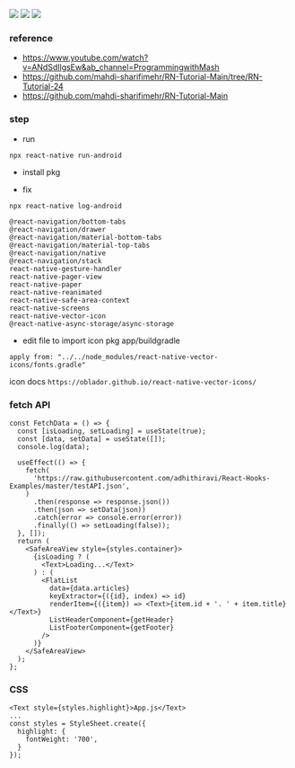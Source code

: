 ![](https://i.imgur.com/I1dLXbW.png)
![](https://i.imgur.com/89Im2YH.png)
![](https://i.imgur.com/qAkuyVK.png)

### reference

- https://www.youtube.com/watch?v=ANdSdIlgsEw&ab_channel=ProgrammingwithMash
- https://github.com/mahdi-sharifimehr/RN-Tutorial-Main/tree/RN-Tutorial-24
- https://github.com/mahdi-sharifimehr/RN-Tutorial-Main

### step

- run

```
npx react-native run-android
```

- install pkg

- fix

```
npx react-native log-android
```

```
@react-navigation/bottom-tabs
@react-navigation/drawer
@react-navigation/material-bottom-tabs
@react-navigation/material-top-tabs
@react-navigation/native
@react-navigation/stack
react-native-gesture-handler
react-native-pager-view
react-native-paper
react-native-reanimated
react-native-safe-area-context
react-native-screens
react-native-vector-icon
@react-native-async-storage/async-storage
```

- edit file to import icon pkg
  app/buildgradle

```
apply from: "../../node_modules/react-native-vector-icons/fonts.gradle"

```

icon docs
`https://oblador.github.io/react-native-vector-icons/`

### fetch API

```
const FetchData = () => {
  const [isLoading, setLoading] = useState(true);
  const [data, setData] = useState([]);
  console.log(data);

  useEffect(() => {
    fetch(
      'https://raw.githubusercontent.com/adhithiravi/React-Hooks-Examples/master/testAPI.json',
    )
      .then(response => response.json())
      .then(json => setData(json))
      .catch(error => console.error(error))
      .finally(() => setLoading(false));
  }, []);
  return (
    <SafeAreaView style={styles.container}>
      {isLoading ? (
        <Text>Loading...</Text>
      ) : (
        <FlatList
          data={data.articles}
          keyExtractor={({id}, index) => id}
          renderItem={({item}) => <Text>{item.id + '. ' + item.title}</Text>}
          ListHeaderComponent={getHeader}
          ListFooterComponent={getFooter}
        />
      )}
    </SafeAreaView>
  );
};

```

### CSS

```
<Text style={styles.highlight}>App.js</Text>
...
const styles = StyleSheet.create({
  highlight: {
    fontWeight: '700',
  }
});

```
